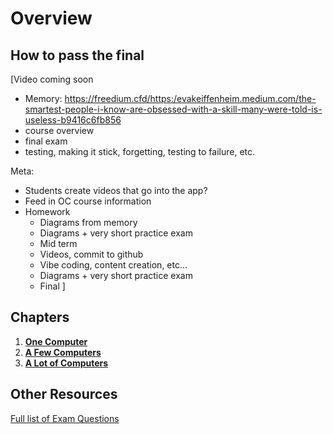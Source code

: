 # Overview

## How to pass the final

[Video coming soon

* Memory: https://freedium.cfd/https:/evakeiffenheim.medium.com/the-smartest-people-i-know-are-obsessed-with-a-skill-many-were-told-is-useless-b9416c6fb856
* course overview
* final exam
* testing, making it stick, forgetting, testing to failure, etc.


Meta:
* Students create videos that go into the app?
* Feed in OC course information
* Homework
  - Diagrams from memory
  - Diagrams + very short practice exam 
  - Mid term 
  - Videos, commit to github
  - Vibe coding, content creation, etc...
  - Diagrams + very short practice exam 
  - Final 
]


## Chapters

1. [**One Computer**](/textbook/content/overviews/01-one-computer)
2. [**A Few Computers**](/textbook/content/overviews/02-a-few-computers)
3. [**A Lot of Computers**](/textbook/content/overviews/03-a-lot-of-computers)

## Other Resources

[Full list of Exam Questions](/textbook/big-picture)